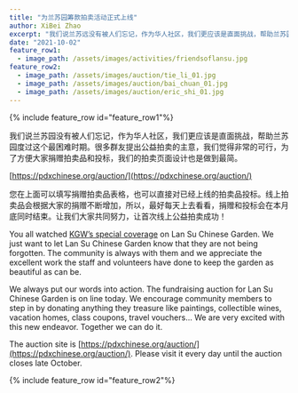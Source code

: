 ```yaml
---
title: "为兰苏园筹款拍卖活动正式上线"
author: XiBei Zhao
excerpt: "我们说兰苏远没有被人们忘记，作为华人社区，我们更应该是直面挑战，帮助兰苏园度过这个最困难时期。很多群友提出公益拍卖的主意，我们觉得非常的可行，为了方便大家捐赠拍卖品和投标，我们的拍卖页面设计也是做到最简。"
date: "2021-10-02"
feature_row1:
  - image_path: /assets/images/activities/friendsoflansu.jpg
feature_row2:
  - image_path: /assets/images/auction/tie_li_01.jpg
  - image_path: /assets/images/auction/bai_chuan_01.jpg
  - image_path: /assets/images/auction/eric_shi_01.jpg
---
```


{% include feature_row id="feature_row1"%}

我们说兰苏园没有被人们忘记，作为华人社区，我们更应该是直面挑战，帮助兰苏园度过这个最困难时期。很多群友提出公益拍卖的主意，我们觉得非常的可行，为了方便大家捐赠拍卖品和投标，我们的拍卖页面设计也是做到最简。

[https://pdxchinese.org/auction/](https://pdxchinese.org/auction/)

您在上面可以填写捐赠拍卖品表格，也可以直接对已经上线的拍卖品投标。线上拍卖品会根据大家的捐赠不断增加，所以，最好每天上去看看，捐赠和投标会在本月底同时结束。让我们大家共同努力，让首次线上公益拍卖成功！

You all watched [KGW’s special coverage](https://www.kgw.com/article/news/local/the-story/portlands-chinese-garden-pandemic-racism-houseless-crisis/283-c43585e8-1666-4510-b6e1-b217ac38fca0?fbclid=IwAR14-sWgqDCQQtqweotx47ILpFBIv7E6xe5tLZ4YADRUD0wG4SLH3UcAx6Y) on Lan Su Chinese Garden. We just want to let Lan Su Chinese Garden know that they are not being forgotten. The community is always with them and we appreciate the excellent work the staff and volunteers have done to keep the garden as beautiful as can be.

We always put our words into action. The fundraising auction for Lan Su Chinese Garden is on line today. We encourage community members to step in by donating anything they treasure like paintings, collectible wines, vacation homes, class coupons, travel vouchers... We are very excited with this new endeavor. Together we can do it.

The auction site is [https://pdxchinese.org/auction/](https://pdxchinese.org/auction/). Please visit it every day until the auction closes late October.

{% include feature_row id="feature_row2"%}
